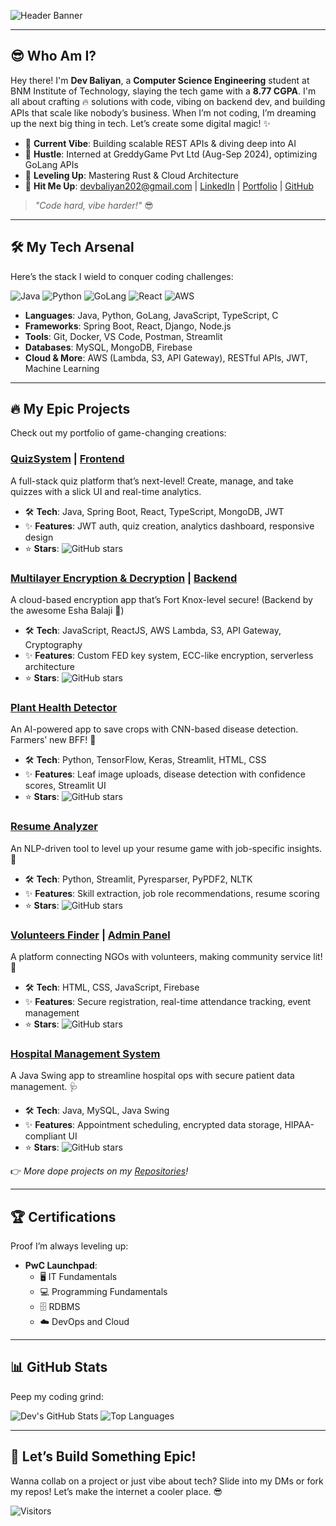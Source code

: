 

![Header Banner]([./github-header-image.png](https://user-images.githubusercontent.com/74038190/212746035-d5c61762-973c-44c0-aec7-887f3b7690e3.gif))

---

## 😎 Who Am I?
Hey there! I'm **Dev Baliyan**, a **Computer Science Engineering** student at BNM Institute of Technology, slaying the tech game with a **8.77 CGPA**. I'm all about crafting 🔥 solutions with code, vibing on backend dev, and building APIs that scale like nobody’s business. When I’m not coding, I’m dreaming up the next big thing in tech. Let’s create some digital magic! ✨

- 🎯 **Current Vibe**: Building scalable REST APIs & diving deep into AI
- 💼 **Hustle**: Interned at GreddyGame Pvt Ltd (Aug-Sep 2024), optimizing GoLang APIs
- 🌱 **Leveling Up**: Mastering Rust & Cloud Architecture
- 📩 **Hit Me Up**: [devbaliyan202@gmail.com](mailto:devbaliyan202@gmail.com) | [LinkedIn](https://www.linkedin.com/in/dev-baliyan-133070312) | [Portfolio](https://devbaliyan.netlify.app) | [GitHub](https://github.com/DEVBALIYAN21)

> *"Code hard, vibe harder!"* 😎

---

## 🛠️ My Tech Arsenal
Here’s the stack I wield to conquer coding challenges:

![Java](https://img.shields.io/badge/Java-ED8B00?style=for-the-badge&logo=java&logoColor=white)
![Python](https://img.shields.io/badge/Python-3776AB?style=for-the-badge&logo=python&logoColor=white)
![GoLang](https://img.shields.io/badge/Go-00ADD8?style=for-the-badge&logo=go&logoColor=white)
![React](https://img.shields.io/badge/React-61DAFB?style=for-the-badge&logo=react&logoColor=black)
![AWS](https://img.shields.io/badge/AWS-232F3E?style=for-the-badge&logo=amazonaws&logoColor=white)

- **Languages**: Java, Python, GoLang, JavaScript, TypeScript, C
- **Frameworks**: Spring Boot, React, Django, Node.js
- **Tools**: Git, Docker, VS Code, Postman, Streamlit
- **Databases**: MySQL, MongoDB, Firebase
- **Cloud & More**: AWS (Lambda, S3, API Gateway), RESTful APIs, JWT, Machine Learning

---

## 🔥 My Epic Projects
Check out my portfolio of game-changing creations:

### [QuizSystem](https://github.com/DEVBALIYAN21/Quiz-backend) | [Frontend](https://github.com/DEVBALIYAN21/quiz-master-front)
A full-stack quiz platform that’s next-level! Create, manage, and take quizzes with a slick UI and real-time analytics.  
- 🛠️ **Tech**: Java, Spring Boot, React, TypeScript, MongoDB, JWT
- ✨ **Features**: JWT auth, quiz creation, analytics dashboard, responsive design
- ⭐ **Stars**: ![GitHub stars](https://img.shields.io/github/stars/DEVBALIYAN21/Quiz-backend?style=social)

### [Multilayer Encryption & Decryption](https://github.com/DEVBALIYAN21/Multilayer-encrytion-decryption) | [Backend](https://github.com/eshabalaji/Multilayer-Encryption-and-Decryption)
A cloud-based encryption app that’s Fort Knox-level secure! (Backend by the awesome Esha Balaji 🙌)  
- 🛠️ **Tech**: JavaScript, ReactJS, AWS Lambda, S3, API Gateway, Cryptography
- ✨ **Features**: Custom FED key system, ECC-like encryption, serverless architecture
- ⭐ **Stars**: ![GitHub stars](https://img.shields.io/github/stars/DEVBALIYAN21/Multilayer-encrytion-decryption?style=social)

### [Plant Health Detector](https://github.com/DEVBALIYAN21/PlantDiseaseDetector)
An AI-powered app to save crops with CNN-based disease detection. Farmers’ new BFF! 🌱  
- 🛠️ **Tech**: Python, TensorFlow, Keras, Streamlit, HTML, CSS
- ✨ **Features**: Leaf image uploads, disease detection with confidence scores, Streamlit UI
- ⭐ **Stars**: ![GitHub stars](https://img.shields.io/github/stars/DEVBALIYAN21/PlantDiseaseDetector?style=social)

### [Resume Analyzer](https://github.com/DEVBALIYAN21/resume_analyzer)
An NLP-driven tool to level up your resume game with job-specific insights. 💼  
- 🛠️ **Tech**: Python, Streamlit, Pyresparser, PyPDF2, NLTK
- ✨ **Features**: Skill extraction, job role recommendations, resume scoring
- ⭐ **Stars**: ![GitHub stars](https://img.shields.io/github/stars/DEVBALIYAN21/resume_analyzer?style=social)

### [Volunteers Finder](https://github.com/DEVBALIYAN21/Volunteer-pannel) | [Admin Panel](https://github.com/DEVBALIYAN21/volunteer-admin-pannel)
A platform connecting NGOs with volunteers, making community service lit! 🙌  
- 🛠️ **Tech**: HTML, CSS, JavaScript, Firebase
- ✨ **Features**: Secure registration, real-time attendance tracking, event management
- ⭐ **Stars**: ![GitHub stars](https://img.shields.io/github/stars/DEVBALIYAN21/Volunteer-pannel?style=social)

### [Hospital Management System](https://github.com/DEVBALIYAN21/Hospital-Management-System)
A Java Swing app to streamline hospital ops with secure patient data management. 🩺  
- 🛠️ **Tech**: Java, MySQL, Java Swing
- ✨ **Features**: Appointment scheduling, encrypted data storage, HIPAA-compliant UI
- ⭐ **Stars**: ![GitHub stars](https://img.shields.io/github/stars/DEVBALIYAN21/Hospital-Management-System?style=social)

👉 *More dope projects on my [Repositories](https://github.com/DEVBALIYAN21?tab=repositories)!*

---

## 🏆 Certifications
Proof I’m always leveling up:

- **PwC Launchpad**:
  - 🖥️ IT Fundamentals
  - 💻 Programming Fundamentals
  - 🗄️ RDBMS
  - ☁️ DevOps and Cloud

---

## 📊 GitHub Stats
Peep my coding grind:

![Dev's GitHub Stats](https://github-readme-stats.vercel.app/api?username=DEVBALIYAN21&show_icons=true&theme=dracula)
![Top Languages](https://github-readme-stats.vercel.app/api/top-langs/?username=DEVBALIYAN21&layout=compact&theme=dracula)

---

## 🎉 Let’s Build Something Epic!
Wanna collab on a project or just vibe about tech? Slide into my DMs or fork my repos! Let’s make the internet a cooler place. 😎

![Visitors](https://visitor-badge.glitch.me/badge?page_id=DEVBALIYAN21.DEVBALIYAN21)
